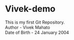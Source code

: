 # Vivek-demo
This is my first Git Repository.
<br>
Author - Vivek Mahato
<br>
Date of Birth - 24 January 2004

